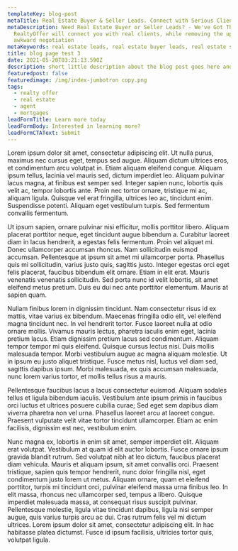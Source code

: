 ```yaml
---
templateKey: blog-post
metaTitle: Real Estate Buyer & Seller Leads. Connect with Serious Clients
metaDescription: Need Real Estate Buyer or Seller Leads? - We've Got Them.
  RealtyOffer will connect you with real clients, while removing the upfront
  awkward negotiation
metaKeywords: real estate leads, real estate buyer leads, real estate seller leads
title: blog page test 3
date: 2021-05-20T03:21:13.590Z
description: short little description about the blog post goes here and is used as the excerpt on the blog roll
featuredpost: false
featuredimage: /img/index-jumbotron copy.png
tags:
  - realty offer
  - real estate
  - agent
  - mortgages
leadFormTitle: Learn more today
leadFormBody: Interested in learning more?
leadFormCTAText: Submit
---
```


Lorem ipsum dolor sit amet, consectetur adipiscing elit. Ut nulla purus, maximus nec cursus eget, tempus sed augue. Aliquam dictum ultrices eros, et condimentum arcu volutpat in. Etiam aliquam eleifend congue. Aliquam ipsum tellus, lacinia vel mauris sed, dictum imperdiet leo. Aliquam pulvinar lacus magna, at finibus est semper sed. Integer sapien nunc, lobortis quis velit ac, tempor lobortis ante. Proin nec tortor ornare, tristique mi ac, aliquam ligula. Quisque vel erat fringilla, ultrices leo ac, tincidunt enim. Suspendisse potenti. Aliquam eget vestibulum turpis. Sed fermentum convallis fermentum.

Ut ipsum sapien, ornare pulvinar nisi efficitur, mollis porttitor libero. Aliquam placerat porttitor neque, eget tincidunt augue bibendum a. Curabitur laoreet diam in lacus hendrerit, a egestas felis fermentum. Proin vel aliquet mi. Donec ullamcorper accumsan rhoncus. Nam sollicitudin euismod accumsan. Pellentesque at ipsum sit amet mi ullamcorper porta. Phasellus quis mi sollicitudin, varius justo quis, sagittis justo. Integer egestas orci eget felis placerat, faucibus bibendum elit ornare. Etiam in elit erat. Mauris venenatis venenatis sollicitudin. Sed porta nunc id velit lobortis, sit amet eleifend metus pretium. Duis eu dui nec ante porttitor elementum. Mauris at sapien quam.

Nullam finibus lorem in dignissim tincidunt. Nam consectetur risus id ex mattis, vitae varius ex bibendum. Maecenas fringilla odio elit, vel eleifend magna tincidunt nec. In vel hendrerit tortor. Fusce laoreet nulla at odio ornare mollis. Vivamus mauris lectus, pharetra iaculis enim eget, lacinia pretium lacus. Etiam dignissim pretium lacus sed condimentum. Aliquam tempor tempor mi quis eleifend. Quisque cursus lectus nisi. Duis mollis malesuada tempor. Morbi vestibulum augue ac magna aliquam molestie. Ut in ipsum eu justo aliquet tristique. Fusce metus nisl, luctus vel diam sed, sagittis dapibus ipsum. Morbi malesuada, ex quis accumsan malesuada, nunc lorem varius tortor, et mollis tellus risus a mauris.

Pellentesque faucibus lacus a lacus consectetur euismod. Aliquam sodales tellus et ligula bibendum iaculis. Vestibulum ante ipsum primis in faucibus orci luctus et ultrices posuere cubilia curae; Sed eget sem dapibus diam viverra pharetra non vel urna. Phasellus laoreet arcu at laoreet congue. Praesent vulputate velit vitae tortor tincidunt ullamcorper. Etiam ac enim facilisis, dignissim est nec, vestibulum enim.

Nunc magna ex, lobortis in enim sit amet, semper imperdiet elit. Aliquam erat volutpat. Vestibulum at quam id elit auctor lobortis. Fusce ornare ipsum gravida blandit rutrum. Sed volutpat nibh at leo dictum, faucibus placerat diam vehicula. Mauris et aliquam ipsum, sit amet convallis orci. Praesent tristique, sapien quis tempor hendrerit, nunc dolor fringilla nisl, eget condimentum justo lorem ut metus. Aliquam ornare, quam et eleifend porttitor, turpis mi tincidunt orci, pulvinar eleifend massa urna finibus leo. In elit massa, rhoncus nec ullamcorper sed, tempus a libero. Quisque imperdiet malesuada massa, at consequat risus suscipit pulvinar. Pellentesque molestie, ligula vitae tincidunt dapibus, ligula nisi semper augue, quis varius turpis arcu ac dui. Cras rutrum felis vel mi dictum ultrices. Lorem ipsum dolor sit amet, consectetur adipiscing elit. In hac habitasse platea dictumst. Fusce id ipsum facilisis, ultricies tortor quis, volutpat ligula.
